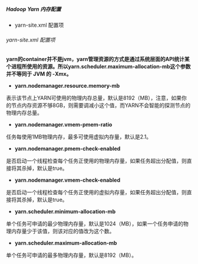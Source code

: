 ##### Hadoop Yarn 内存配置

- yarn-site.xml 配置项

###### yarn-site.xml 配置项

**yarn的container并不是jvm，yarn管理资源的方式是通过系统层面的API统计某个进程所使用的资源。所以yarn.scheduler.maximum-allocation-mb这个参数并不等同于 JVM 的 -Xmx。**

- **yarn.nodemanager.resource.memory-mb**

表示该节点上YARN可使用的物理内存总量，默认是8192（MB），注意，如果你的节点内存资源不够8GB，则需要调减小这个值，而YARN不会智能的探测节点的物理内存总量。

- **yarn.nodemanager.vmem-pmem-ratio**

任务每使用1MB物理内存，最多可使用虚拟内存量，默认是2.1。

- **yarn.nodemanager.pmem-check-enabled**

是否启动一个线程检查每个任务正使用的物理内存量，如果任务超出分配值，则直接将其杀掉，默认是true。

- **yarn.nodemanager.vmem-check-enabled**

是否启动一个线程检查每个任务正使用的虚拟内存量，如果任务超出分配值，则直接将其杀掉，默认是true。

- **yarn.scheduler.minimum-allocation-mb**

单个任务可申请的最少物理内存量，默认是1024（MB），如果一个任务申请的物理内存量少于该值，则该对应的值改为这个数。

- **yarn.scheduler.maximum-allocation-mb**

单个任务可申请的最多物理内存量，默认是8192（MB）。
